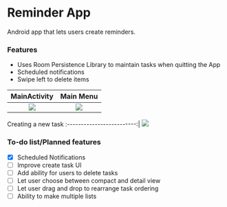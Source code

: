 # Reminder App
Android app that lets users create reminders.


### Features
- Uses Room Persistence Library to maintain tasks when quitting the App
- Scheduled notifications
- Swipe left to delete items



MainActivity             |  Main Menu
:-------------------------:|:-------------------------:
![](https://s10.postimg.org/lm86gg5nd/Main_Activity.png)  |  ![](https://s10.postimg.org/c1ojtk8ll/Main_Menu.png)


Creating a new task
:-------------------------:|
![](https://s10.postimg.org/ojg2alt2h/Create_Activity_New.png)

### To-do list/Planned features

- [X] Scheduled Notifications
- [ ] Improve create task UI
- [ ] Add ability for users to delete tasks
- [ ] Let user choose between compact and detail view
- [ ] Let user drag and drop to rearrange task ordering
- [ ] Ability to make multiple lists
